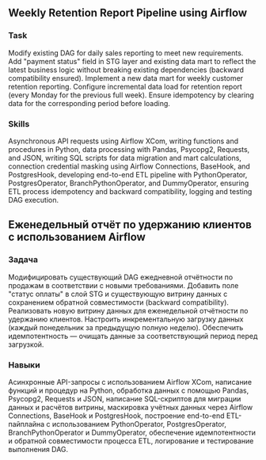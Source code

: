 ## Weekly Retention Report Pipeline using Airflow

### Task  
Modify existing DAG for daily sales reporting to meet new requirements. Add "payment status" field in STG layer and existing data mart to reflect the latest business logic without breaking existing dependencies (backward compatibility ensured). Implement a new data mart for weekly customer retention reporting. Configure incremental data load for retention report (every Monday for the previous full week). Ensure idempotency by clearing data for the corresponding period before loading.

### Skills  
Asynchronous API requests using Airflow XCom, writing functions and procedures in Python, data processing with Pandas, Psycopg2, Requests, and JSON, writing SQL scripts for data migration and mart calculations, connection credential masking using Airflow Connections, BaseHook, and PostgresHook, developing end-to-end ETL pipeline with PythonOperator, PostgresOperator, BranchPythonOperator, and DummyOperator, ensuring ETL process idempotency and backward compatibility, logging and testing DAG execution.

## Еженедельный отчёт по удержанию клиентов с использованием Airflow

### Задача  
Модифицировать существующий DAG ежедневной отчётности по продажам в соответствии с новыми требованиями. Добавить поле "статус оплаты" в слой STG и существующую витрину данных с сохранением обратной совместимости (backward compatibility). Реализовать новую витрину данных для еженедельной отчётности по удержанию клиентов. Настроить инкрементальную загрузку данных (каждый понедельник за предыдущую полную неделю). Обеспечить идемпотентность — очищать данные за соответствующий период перед загрузкой.

### Навыки  
Асинхронные API-запросы с использованием Airflow XCom, написание функций и процедур на Python, обработка данных с помощью Pandas, Psycopg2, Requests и JSON, написание SQL-скриптов для миграции данных и расчётов витрины, маскировка учётных данных через Airflow Connections, BaseHook и PostgresHook, построение end-to-end ETL-пайплайна с использованием PythonOperator, PostgresOperator, BranchPythonOperator и DummyOperator, обеспечение идемпотентности и обратной совместимости процесса ETL, логирование и тестирование выполнения DAG.

